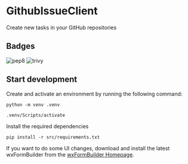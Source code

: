 # GithubIssueClient

Create new tasks in your GitHub repositories

## Badges

![pep8](https://github.com/dseichter/GithubIssueClient/actions/workflows/pep8.yml/badge.svg)
![trivy](https://github.com/dseichter/GithubIssueClient/actions/workflows/trivy.yml/badge.svg)

## Start development

Create and activate an environment by running the following command:

```python -m venv .venv```

```.venv/Scripts/activate```

Install the required dependencies

```pip install -r src/requirements.txt```

If you want to do some UI changes, download and install the latest wxFormBuilder from the [wxFormBuilder Homepage](https://github.com/wxFormBuilder/wxFormBuilder).
